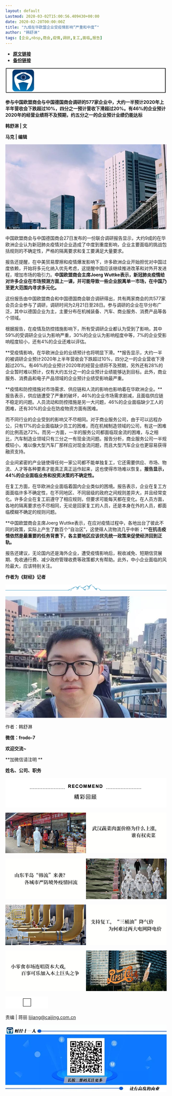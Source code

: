 ```yaml
---
layout: default
Lastmod: 2020-03-02T15:00:56.409430+00:00
date: 2020-02-28T00:00:00Z
title: "九成在华欧盟企业受疫情影响“严重和中度”"
author: "韩舒淋"
tags: [企业,nbsp,商会,疫情,调研,复工,面临,报告]
---
```


* [**原文链接**](https://mp.weixin.qq.com/s/OdoM5-yxieMjeGuRQdwZVQ)
* [**备份链接**](http://archive.today/Q20b6)


![](/images/post/454c37acb1a1a693b855296f2bf8240c.jpg)

**参与中国欧盟商会与中国德国商会调研的577家企业中，大约一半预计2020年上半年营收会下跌超过10%，四分之一预计营收下滑超过20%。有46%的企业预计2020年的经营业绩将不及预期，约五分之一的企业预计业绩仍能达标**

**************韩舒淋 | 文**************

****************************马克 | 编辑****************************

  

![](/images/post/35ec2a7d6dbf2ddf79ea638d370eb763.jpg)

  

中国欧盟商会与中国德国商会27日发布的一份联合调研报告显示，大约9成的在华欧洲企业认为新冠肺炎疫情对企业造成了中度到重度影响，企业主要面临的挑战包括规则的不确定性，严格的隔离要求和复工要满足大量要求。

报告还提醒，在中美贸易摩擦和疫情爆发影响下，许多欧洲企业开始担忧对中国过度依赖，开始将多元化纳入优先考虑，这提醒中国应该继续推进改革和对外开发进程，增加市场的吸引力。**中国欧盟商会主席Joerg Wuttke表示，新冠肺炎疫情给对许多企业在市场预测方面上一课，并可能导致一些企业脱离单一市场，在中国乃至更大范围内寻求多元化。**

这份报告由中国欧盟商会和中国德国商会联合调研得出，共有两家商会的共577家会员企业参与了调研，调研时间为2月21日至28日。参与调研的企业在华分布广泛，其中以德国企业为主，主要分布在机械装备、汽车、商业服务、消费产品等各个领域。

根据报告，在疫情及防控措施影响下，所有受调研企业都认为受到了影响，其中59%的受调研企业认为影响严重，30%的企业认为影响程度中等，7%的企业受影响程度较小，还有4%的企业还难以评估。

**受疫情影响，在华欧洲企业的业绩预计也将明显下滑。**报告显示，大约一半的被调研企业预计2020年上半年营收会下跌超过10%，四分之一的企业营收下滑超过20%。有46%的企业预计2020年的经营业绩将不及预期，另外还有28%的企业暂时难以预计，仅有大约五分之一的企业预计业绩能够达到目标。此外，商业服务、消费品和电子产品领域的企业预计业绩受影响最严重。

**疫情和防控措施对市场需求、供应链和人流的影响也影响着在华欧洲企业。**报告表示，供应链遭受了严重的破坏，46%的企业市场需求剧减，且面临供应链不稳定的问题。人员流动和防控措施是另一大问题，46%的企业面临缺少工人的困难，还有30%的企业在防疫物资方面有困难。

而不同行业的企业受到的影响又不尽相同。对于商业服务公司，由于可以远程办公，只有17%的企业面临缺少员工的困难，而在机械制造领域的公司，有这一困难的比例高达72%。而另一方面，一半的服务公司都面临现金流的困难，与之相比，汽车制造业领域只有三分之一有现金流问题。报告分析，商业服务公司一半规模较小，难以像大型汽车厂那样应对现金流问题，而且大型汽车企业也更容易获得融资支持。

企业间紧密的产业链使得任何一家公司都不能单独复工，它还需要供应、市场、物流、人才等各种要素才能真正真正运作起来，这也使得市场难以恢复。**报告显示，44%的企业面临业务和投资决策的不确定性。**

在复工方面，在华欧洲企业面临着国内企业类似的困境。报告表示，企业在复工方面面临许多不确定性，在不同地区、不同层级的政府之间规则差异大，并且经常变化。许多企业在复工前遵守了相应规则，但要求可能每天都在变化。在人员方面，各地的隔离要求也不尽相同，无论是回家复工的人员，还是本身在外的人员，都面临模糊不确定的规则问题。

**中国欧盟商会主席Joerg Wuttke表示，在应对疫情过程中，各地出台了彼此不同的政策，实际上产生了数百个“自治区”，这使得人流物流几乎中断；****在抗击疫情依然是最重要的任务背景下，各主要地区应该优先统一政策来促使经济回到正轨。**

报告还建议，无论国内还是海外企业，遭受疫情影响后，税收减免、短期信贷展期、免收通行费、减少政府管理收费等政策都大有帮助。此外，中小企业面临的风险最大，应该特别关注。

**作者为《财经》记者**

![](/images/post/99ec2f74499d86397dbb2feb4ce2fb02.jpg)

![](/images/post/81ecf6449519a6b4a2e77796a449ddb3.jpg)

作者：韩舒淋

**微信：frodo-7**

**欢迎交流~**

**加微信请注明 **

**姓名、公司、职务**

![](/images/post/4b742a661d0e919a4a17b70f9f588399.jpg)

[![](/images/post/14d98fd714b03f6538ae9a619385abe1.jpg)](http://mp.weixin.qq.com/s?__biz=MzI0MjU2NTA1Mg==&mid=2247494916&idx=1&sn=143f58823874975edc06af9763cee143&chksm=e978c7d7de0f4ec171712d020d6f3a39a19a332f41f672d73a03a539198a44ba0477ef0d2b2b&scene=21#wechat_redirect)

[![](/images/post/761792d56950c4c194bfbdf9cfef0213.jpg)](http://mp.weixin.qq.com/s?__biz=MzI0MjU2NTA1Mg==&mid=2247494891&idx=1&sn=000b16be340eb7ee5bb9351b7f0bf035&chksm=e978c638de0f4f2ea160903af8e79e263e7b907b52a695b5ce3ce53f927b09af0ec6fcb2bf0d&scene=21#wechat_redirect)

[![](/images/post/4a47472d157ed3233c660bc1d7c6b538.jpg)](http://mp.weixin.qq.com/s?__biz=MzI0MjU2NTA1Mg==&mid=2247494850&idx=2&sn=e19c93d27afed204c0e44ff977895885&chksm=e978c611de0f4f070be6593e7ab0ff7c270f0527a92f53ad9299f6bb8cfb69e220b20798db8f&scene=21#wechat_redirect)

[![](/images/post/63a8b40e8cfe2bdfaf0d1f3a12ac252a.jpg)](http://mp.weixin.qq.com/s?__biz=MzI0MjU2NTA1Mg==&mid=2247494850&idx=3&sn=1c8e737a82d5b8d6b3c08f45bff4d959&chksm=e978c611de0f4f074ba057d3d6731137f89e3bcf0108351c6cc01bc56b36295ead1d3a513cb5&scene=21#wechat_redirect)

  

![](/images/post/0bfacd95f27024a02563812db9efc399.jpg)

  

责编 | 蒋丽 lijiang@caijing.com.cn

![](/images/post/1593d2afe45b2b67af2d2b6286b487c5.jpg)

